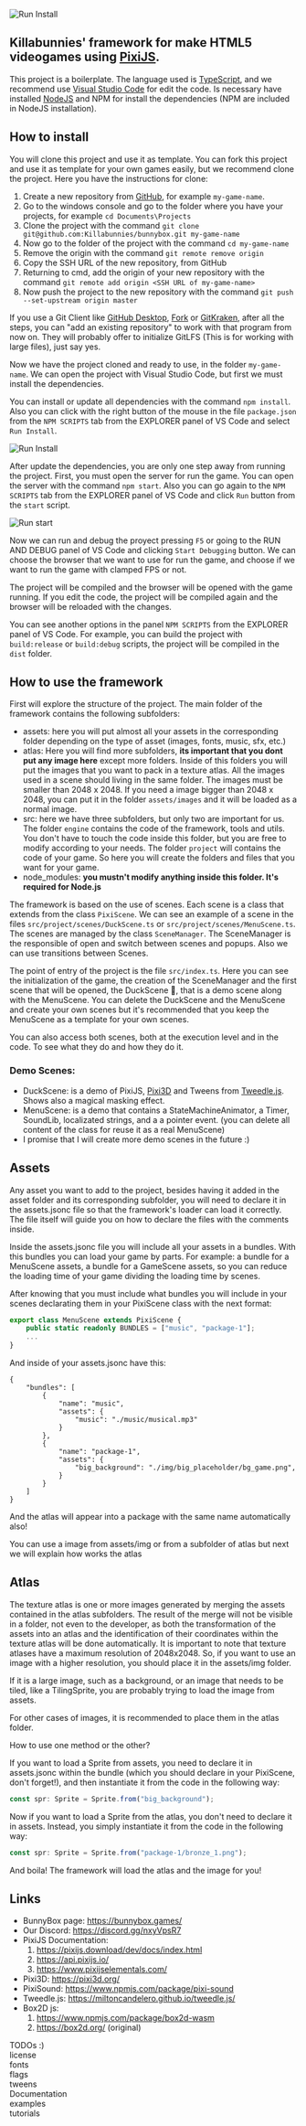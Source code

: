 ![Run Install](docs/images/bunnybox.png)
## Killabunnies' framework for make HTML5 videogames using [PixiJS](https://pixijs.com/ "pixijs.com").

This project is a boilerplate. The language used is [TypeScript](https://www.typescriptlang.org/ "www.typescriptlang.org"), and we recommend use [Visual Studio Code](https://code.visualstudio.com/ "code.visualstudio.com") for edit the code. Is necessary have installed [NodeJS](https://nodejs.org/ "nodejs.org") and NPM for install the dependencies (NPM are included in NodeJS installation).

## How to install

You will clone this project and use it as template. You can fork this project and use it as template for your own games easily, but we recommend clone the project. Here you have the instructions for clone:

1. Create a new repository from [GitHub](https://github.com/new "github.com/new"), for example ``my-game-name``.
2. Go to the windows console and go to the folder where you have your projects, for example ``cd Documents\Projects``
3. Clone the project with the command ``git clone git@github.com:Killabunnies/bunnybox.git my-game-name``
4. Now go to the folder of the project with the command ``cd my-game-name``
5. Remove the origin with the command ``git remote remove origin``
6. Copy the SSH URL of the new repository, from GitHub
7. Returning to cmd, add the origin of your new repository with the command ``git remote add origin <SSH URL of my-game-name>``
8. Now push the project to the new repository with the command ``git push --set-upstream origin master``

If you use a Git Client like [GitHub Desktop](https://desktop.github.com/ "desktop.github.com"), [Fork](https://git-fork.com/ "git-fork.com") or [GitKraken](https://www.gitkraken.com/ "gitkraken.com"), after all the steps, you can "add an existing repository" to work with that program from now on. They will probably offer to initialize GitLFS (This is for working with large files), just say yes.

Now we have the project cloned and ready to use, in the folder ``my-game-name``. We can open the project with Visual Studio Code, but first we must install the dependencies.

You can install or update all dependencies with the command `npm install`. Also you can click with the right button of the mouse in the file `package.json` from the `NPM SCRIPTS` tab from the EXPLORER panel of VS Code and select `Run Install`.

![Run Install](docs/images/NPMScripts.png)

After update the dependencies, you are only one step away from running the project. First, you must open the server for run the game. You can open the server with the command `npm start`. Also you can go again to the `NPM SCRIPTS` tab from the EXPLORER panel of VS Code and click `Run` button from the `start` script.

![Run start](docs/images/NPMScripts2.png)

Now we can run and debug the proyect pressing `F5` or going to the RUN AND DEBUG panel of VS Code and clicking `Start Debugging` button. We can choose the browser that we want to use for run the game, and choose if we want to run the game with clamped FPS or not.

The project will be compiled and the browser will be opened with the game running. If you edit the code, the project will be compiled again and the browser will be reloaded with the changes.

You can see another options in the panel `NPM SCRIPTS` from the EXPLORER panel of VS Code. For example, you can build the project with `build:release` or `build:debug` scripts, the project will be compiled in the `dist` folder.


## How to use the framework

First will explore the structure of the project. The main folder of the framework contains the following subfolders:
* assets: here you will put almost all your assets in the corresponding folder depending on the type of asset (images, fonts, music, sfx, etc.) 
* atlas: Here you will find more subfolders, **its important that you dont put any image here** except more folders. Inside of this folders you will put the images that you want to pack in a texture atlas. All the images used in a scene should living in the same folder. The images must be smaller than 2048 x 2048. If you need a image bigger than 2048 x 2048, you can put it in the folder `assets/images` and it will be loaded as a normal image.
* src: here we have three subfolders, but only two are important for us. The folder `engine` contains the code of the framework, tools and utils. You don't have to touch the code inside this folder, but you are free to modify according to your needs. The folder `project` will contains the code of your game. So here you will create the folders and files that you want for your game.
* node_modules: **you mustn't modify anything inside this folder. It's required for Node.js**


The framework is based on the use of scenes. Each scene is a class that extends from the class `PixiScene`. We can see an example of a scene in the files `src/project/scenes/DuckScene.ts` or `src/project/scenes/MenuScene.ts`. The scenes are managed by the class `SceneManager`. The SceneManager is the responsible of open and switch between scenes and popups. Also we can use transitions between Scenes.

The point of entry of the project is the file `src/index.ts`. Here you can see the initialization of the game, the creation of the SceneManager and the first scene that will be opened, the DuckScene 🦆, that is a demo scene along with the MenuScene. You can delete the DuckScene and the MenuScene and create your own scenes but it's recommended that you keep the MenuScene as a template for your own scenes.

You can also access both scenes, both at the execution level and in the code. To see what they do and how they do it.

### Demo Scenes:

* DuckScene: is a demo of PixiJS, [Pixi3D](https://pixi3d.org/ "pixi3d.org") and Tweens from [Tweedle.js](https://miltoncandelero.github.io/tweedle.js/ "miltoncandelero.github.io/tweedle.js"). Shows also a magical masking effect. 
* MenuScene: is a demo that contains a StateMachineAnimator, a Timer, SoundLib, localizated strings, and a a pointer event. (you can delete all content of the class for reuse it as a real MenuScene)
* I promise that I will create more demo scenes in the future :)

## Assets

Any asset you want to add to the project, besides having it added in the asset folder and its corresponding subfolder, you will need to declare it in the assets.jsonc file so that the framework's loader can load it correctly. The file itself will guide you on how to declare the files with the comments inside.

Inside the assets.jsonc file you will include all your assets in a bundles. With this bundles you can load your game by parts. For example: a bundle for a MenuScene assets, a bundle for a GameScene assets, so you can reduce the loading time of your game dividing the loading time by scenes.

After knowing that you must include what bundles you will include in your scenes declarating them in your PixiScene class with the next format:

```typescript
export class MenuScene extends PixiScene {
	public static readonly BUNDLES = ["music", "package-1"];
    ...
}
```

And inside of your assets.jsonc have this:

```jsonc
{
	"bundles": [
		{
			"name": "music",
			"assets": {
				"music": "./music/musical.mp3"
			}
		},
		{
			"name": "package-1",
			"assets": {
				"big_background": "./img/big_placeholder/bg_game.png",
			}
		}
	]
}
```

And the atlas will appear into a package with the same name automatically also!

You can use a image from assets/img or from a subfolder of atlas but next we will explain how works the atlas

## Atlas

The texture atlas is one or more images generated by merging the assets contained in the atlas subfolders. The result of the merge will not be visible in a folder, not even to the developer, as both the transformation of the assets into an atlas and the identification of their coordinates within the texture atlas will be done automatically. It is important to note that texture atlases have a maximum resolution of 2048x2048. So, if you want to use an image with a higher resolution, you should place it in the assets/img folder.

If it is a large image, such as a background, or an image that needs to be tiled, like a TilingSprite, you are probably trying to load the image from assets.

For other cases of images, it is recommended to place them in the atlas folder.

How to use one method or the other?

If you want to load a Sprite from assets, you need to declare it in assets.jsonc within the bundle (which you should declare in your PixiScene, don't forget!), and then instantiate it from the code in the following way:

```typescript
const spr: Sprite = Sprite.from("big_background");
```

Now if you want to load a Sprite from the atlas, you don't need to declare it in assets. Instead, you simply instantiate it from the code in the following way:

```typescript
const spr: Sprite = Sprite.from("package-1/bronze_1.png");
```

And boila! The framework will load the atlas and the image for you!

## Links

* BunnyBox page: https://bunnybox.games/
* Our Discord: https://discord.gg/nxyVpsR7
* PixiJS Documentation:
	1. https://pixijs.download/dev/docs/index.html
	2. https://api.pixijs.io/
	3. https://www.pixijselementals.com/
* Pixi3D: https://pixi3d.org/
* PixiSound: https://www.npmjs.com/package/pixi-sound
* Tweedle.js: https://miltoncandelero.github.io/tweedle.js/
* Box2D js: 
	1. https://www.npmjs.com/package/box2d-wasm
	2. https://box2d.org/ (original)


TODOs :)\
license\
fonts\
flags\
tweens\
Documentation\
examples\
tutorials
